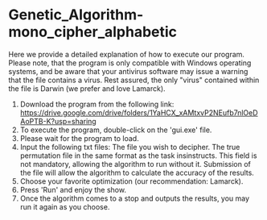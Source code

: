 # Genetic_Algorithm-mono_cipher_alphabetic

Here we provide a detailed explanation of how to execute our program.
Please note, that the program is only compatible with Windows operating systems,
and be aware that your antivirus software may issue a warning that the file contains a virus.
Rest assured, the only "virus" contained within the file is Darwin (we prefer and love Lamarck).

1. Download the program from the following link: https://drive.google.com/drive/folders/1YaHCX_xAMtxvP2NEufb7nlOeDAoPTB-K?usp=sharing
2. To execute the program, double-click on the 'gui.exe' file.
3. Please wait for the program to load.
4. Input the following txt files:
	The file you wish to decipher.
	The true permutation file in the same format as the task insinstructs. This field is not mandatory, allowing the algorithm to run
	without it. Submission of the file will allow the algorithm to calculate the accuracy of the results.
5. Choose your favorite optimization (our recommendation: Lamarck).
6. Press 'Run' and enjoy the show.
7. Once the algorithm comes to a stop and outputs the results, you may run it again as you choose.
